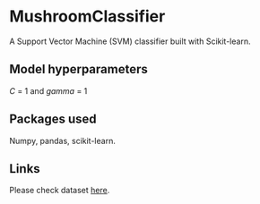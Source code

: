 # MushroomClassifier
A Support Vector Machine (SVM) classifier built with Scikit-learn.

## Model hyperparameters
*C* = 1 and *gamma* = 1

## Packages used
Numpy, pandas, scikit-learn.

## Links
Please check dataset [here](https://www.kaggle.com/uciml/mushroom-classification).
